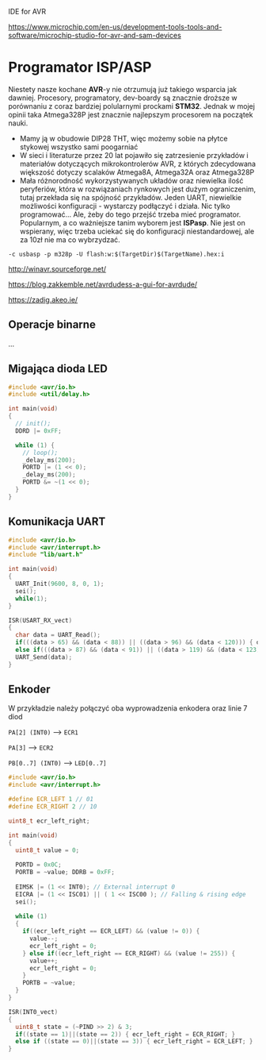 


IDE for AVR

https://www.microchip.com/en-us/development-tools-tools-and-software/microchip-studio-for-avr-and-sam-devices





# Programator ISP/ASP

Niestety nasze kochane **AVR**-y nie otrzumują już takiego wsparcia jak dawniej. Procesory, programatory, dev-boardy są znacznie droższe w porównaniu z coraz bardziej polularnymi prockami **STM32**. Jednak w mojej opinii taka Atmega328P jest znacznie najlepszym procesorem na początek nauki.
- Mamy ją w obudowie DIP28 THT, więc możemy sobie na płytce stykowej wszystko sami poogarniać
- W sieci i literaturze przez 20 lat pojawiło się zatrzesienie przykładów i materiałów dotyczących mikrokontrolerów AVR, z których zdecydowana większość dotyczy scalaków Atmega8A, Atmega32A oraz Atmega328P
- Mała różnorodność wykorzystywanych układów oraz niewielka ilość peryferiów, która w rozwiązaniach rynkowych jest dużym ograniczenim, tutaj przekłada się na spójność przykładów. Jeden UART, niewielkie możliwości konfiguracji - wystarczy podłączyć i działa. 
Nic tylko programować... Ale, żeby do tego przejść trzeba mieć programator. Popularnym, a co ważniejsze tanim wyborem jest **ISPasp**. Nie jest on wspierany, więc trzeba uciekać się do konfiguracji niestandardowej, ale za 10zł nie ma co wybrzydzać.

```
-c usbasp -p m328p -U flash:w:$(TargetDir)$(TargetName).hex:i
```

http://winavr.sourceforge.net/

https://blog.zakkemble.net/avrdudess-a-gui-for-avrdude/

https://zadig.akeo.ie/

## Operacje binarne

...

## Migająca dioda LED

```cpp
#include <avr/io.h>
#include <util/delay.h>

int main(void)
{
  // init();
  DDRD |= 0xFF;

  while (1) {
    // loop();
    _delay_ms(200);
    PORTD |= (1 << 0);
    _delay_ms(200);
    PORTD &= ~(1 << 0);
  }
}
```

## Komunikacja UART

```cpp
#include <avr/io.h>
#include <avr/interrupt.h>
#include "lib/uart.h"

int main(void)
{
  UART_Init(9600, 8, 0, 1);
  sei();
  while(1);
}

ISR(USART_RX_vect)
{
  char data = UART_Read();
  if(((data > 65) && (data < 88)) || ((data > 96) && (data < 120))) { data += 3; }
  else if(((data > 87) && (data < 91)) || ((data > 119) && (data < 123))) { data -= 23; }
  UART_Send(data);
}
```
## Enkoder

W przykładzie należy połączyć oba wyprowadzenia enkodera oraz linie 7 diod

`PA[2] (INT0)` ⟶ `ECR1`

`PA[3]` ⟶ `ECR2`

`PB[0..7] (INT0)` ⟶ `LED[0..7]`

```cpp
#include <avr/io.h>
#include <avr/interrupt.h>

#define ECR_LEFT 1 // 01
#define ECR_RIGHT 2 // 10

uint8_t ecr_left_right;

int main(void)
{
  uint8_t value = 0;
  
  PORTD = 0x0C;
  PORTB = ~value; DDRB = 0xFF;
  
  EIMSK |= (1 << INT0); // External interrupt 0
  EICRA |= (1 << ISC01) || ( 1 << ISC00 ); // Falling & rising edge
  sei();
  
  while (1)
  {    
    if((ecr_left_right == ECR_LEFT) && (value != 0)) {
      value--;
      ecr_left_right = 0;
    } else if((ecr_left_right == ECR_RIGHT) && (value != 255)) {
      value++;
      ecr_left_right = 0;
    }
    PORTB = ~value;
  }
}

ISR(INT0_vect)
{
  uint8_t state = (~PIND >> 2) & 3;
  if((state == 1)||(state == 2)) { ecr_left_right = ECR_RIGHT; }
  else if ((state == 0)||(state == 3)) { ecr_left_right = ECR_LEFT; }
}
```

